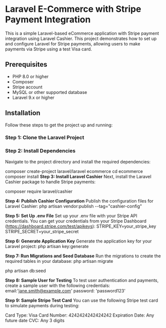# Laravel E-Commerce with Stripe Payment Integration

This is a simple Laravel-based eCommerce application with Stripe payment integration using Laravel Cashier. This project demonstrates how to set up and configure Laravel for Stripe payments, allowing users to make payments via Stripe using a test Visa card.

## Prerequisites

- PHP 8.0 or higher
- Composer
- Stripe account
- MySQL or other supported database
- Laravel 9.x or higher

## Installation

Follow these steps to get the project up and running:

### Step 1: Clone the Laravel Project

### Step 2: Install Dependencies
Navigate to the project directory and install the required dependencies:

composer create-project laravel/laravel ecommerce
cd ecommerce
composer install
**Step 3: Install Laravel Cashier**
Next, install the Laravel Cashier package to handle Stripe payments:

composer require laravel/cashier

**Step 4: Publish Cashier Configuration**
Publish the configuration files for Laravel Cashier:
php artisan vendor:publish --tag="cashier-config"

**Step 5: Set Up .env File**
Set up your .env file with your Stripe API credentials. You can get your credentials from your Stripe Dashboard (https://dashboard.stripe.com/test/apikeys):
STRIPE_KEY=your_stripe_key
STRIPE_SECRET=your_stripe_secret

**Step 6: Generate Application Key**
Generate the application key for your Laravel project:
php artisan key:generate

**Step 7: Run Migrations and Seed Database**
Run the migrations to create the required tables in your database:
php artisan migrate

php artisan db:seed

**Step 8: Sample User for Testing**
To test user authentication and payments, create a sample user with the following credentials:
email:'jane.smith@example.com'
password: 'password123'

**Step 9: Sample Stripe Test Card**
You can use the following Stripe test card to simulate payments during testing:

Card Type: Visa
Card Number: 4242424242424242
Expiration Date: Any future date
CVC: Any 3 digits





